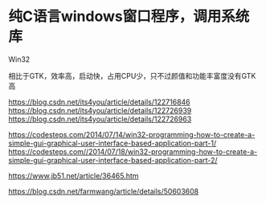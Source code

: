 # 纯C语言windows窗口程序，调用系统库
Win32

相比于GTK，效率高，启动快，占用CPU少，只不过颜值和功能丰富度没有GTK高

https://blog.csdn.net/its4you/article/details/122716846
https://blog.csdn.net/its4you/article/details/122726939
https://blog.csdn.net/its4you/article/details/122726963

https://codesteps.com/2014/07/14/win32-programming-how-to-create-a-simple-gui-graphical-user-interface-based-application-part-1/
https://codesteps.com//2014/07/18/win32-programming-how-to-create-a-simple-gui-graphical-user-interface-based-application-part-2/


https://www.jb51.net/article/36465.htm

https://blog.csdn.net/farmwang/article/details/50603608